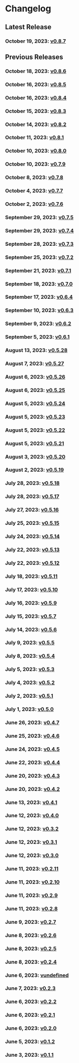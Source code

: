 # Changelog

## Latest Release

### October 19, 2023: [v0.8.7](/.changelog/v0.8.7.mdx)

## Previous Releases

### October 18, 2023: [v0.8.6](/.changelog/v0.8.6.mdx)

### October 16, 2023: [v0.8.5](/.changelog/v0.8.5.mdx)

### October 16, 2023: [v0.8.4](/.changelog/v0.8.4.mdx)

### October 15, 2023: [v0.8.3](/.changelog/v0.8.3.mdx)

### October 14, 2023: [v0.8.2](/.changelog/v0.8.2.mdx)

### October 11, 2023: [v0.8.1](/.changelog/v0.8.1.mdx)

### October 10, 2023: [v0.8.0](/.changelog/v0.8.0.mdx)

### October 10, 2023: [v0.7.9](/.changelog/v0.7.9.mdx)

### October 8, 2023: [v0.7.8](/.changelog/v0.7.8.mdx)

### October 4, 2023: [v0.7.7](/.changelog/v0.7.7.mdx)

### October 2, 2023: [v0.7.6](/.changelog/v0.7.6.mdx)

### September 29, 2023: [v0.7.5](/.changelog/v0.7.5.mdx)

### September 29, 2023: [v0.7.4](/.changelog/v0.7.4.mdx)

### September 28, 2023: [v0.7.3](/.changelog/v0.7.3.mdx)

### September 25, 2023: [v0.7.2](/.changelog/v0.7.2.mdx)

### September 21, 2023: [v0.7.1](/.changelog/v0.7.1.mdx)

### September 18, 2023: [v0.7.0](/.changelog/v0.7.0.mdx)

### September 17, 2023: [v0.6.4](/.changelog/v0.6.4.mdx)

### September 10, 2023: [v0.6.3](/.changelog/v0.6.3.mdx)

### September 9, 2023: [v0.6.2](/.changelog/v0.6.2.mdx)

### September 5, 2023: [v0.6.1](/.changelog/v0.6.1.mdx)

### August 13, 2023: [v0.5.28](/.changelog/v0.5.28.mdx)

### August 7, 2023: [v0.5.27](/.changelog/v0.5.27.mdx)

### August 6, 2023: [v0.5.26](/.changelog/v0.5.26.mdx)

### August 6, 2023: [v0.5.25](/.changelog/v0.5.25.mdx)

### August 5, 2023: [v0.5.24](/.changelog/v0.5.24.mdx)

### August 5, 2023: [v0.5.23](/.changelog/v0.5.23.mdx)

### August 5, 2023: [v0.5.22](/.changelog/v0.5.22.mdx)

### August 5, 2023: [v0.5.21](/.changelog/v0.5.21.mdx)

### August 3, 2023: [v0.5.20](/.changelog/v0.5.20.mdx)

### August 2, 2023: [v0.5.19](/.changelog/v0.5.19.mdx)

### July 28, 2023: [v0.5.18](/.changelog/v0.5.18.mdx)

### July 28, 2023: [v0.5.17](/.changelog/v0.5.17.mdx)

### July 27, 2023: [v0.5.16](/.changelog/v0.5.16.mdx)

### July 25, 2023: [v0.5.15](/.changelog/v0.5.15.mdx)

### July 24, 2023: [v0.5.14](/.changelog/v0.5.14.mdx)

### July 22, 2023: [v0.5.13](/.changelog/v0.5.13.mdx)

### July 22, 2023: [v0.5.12](/.changelog/v0.5.12.mdx)

### July 18, 2023: [v0.5.11](/.changelog/v0.5.11.mdx)

### July 17, 2023: [v0.5.10](/.changelog/v0.5.10.mdx)

### July 16, 2023: [v0.5.9](/.changelog/v0.5.9.mdx)

### July 15, 2023: [v0.5.7](/.changelog/v0.5.7.mdx)

### July 14, 2023: [v0.5.6](/.changelog/v0.5.6.mdx)

### July 9, 2023: [v0.5.5](/.changelog/v0.5.5.mdx)

### July 8, 2023: [v0.5.4](/.changelog/v0.5.4.mdx)

### July 5, 2023: [v0.5.3](/.changelog/v0.5.3.mdx)

### July 4, 2023: [v0.5.2](/.changelog/v0.5.2.mdx)

### July 2, 2023: [v0.5.1](/.changelog/v0.5.1.mdx)

### July 1, 2023: [v0.5.0](/.changelog/v0.5.0.mdx)

### June 26, 2023: [v0.4.7](/.changelog/v0.4.7.mdx)

### June 25, 2023: [v0.4.6](/.changelog/v0.4.6.mdx)

### June 24, 2023: [v0.4.5](/.changelog/v0.4.5.mdx)

### June 22, 2023: [v0.4.4](/.changelog/v0.4.4.mdx)

### June 20, 2023: [v0.4.3](/.changelog/v0.4.3.mdx)

### June 20, 2023: [v0.4.2](/.changelog/v0.4.2.mdx)

### June 13, 2023: [v0.4.1](/.changelog/v0.4.1.mdx)

### June 12, 2023: [v0.4.0](/.changelog/v0.4.0.mdx)

### June 12, 2023: [v0.3.2](/.changelog/v0.3.2.mdx)

### June 12, 2023: [v0.3.1](/.changelog/v0.3.1.mdx)

### June 12, 2023: [v0.3.0](/.changelog/v0.3.0.mdx)

### June 11, 2023: [v0.2.11](/.changelog/v0.2.11.mdx)

### June 11, 2023: [v0.2.10](/.changelog/v0.2.10.mdx)

### June 11, 2023: [v0.2.9](/.changelog/v0.2.9.mdx)

### June 11, 2023: [v0.2.8](/.changelog/v0.2.8.mdx)

### June 9, 2023: [v0.2.7](/.changelog/v0.2.7.mdx)

### June 8, 2023: [v0.2.6](/.changelog/v0.2.6.mdx)

### June 8, 2023: [v0.2.5](/.changelog/v0.2.5.mdx)

### June 8, 2023: [v0.2.4](/.changelog/v0.2.4.mdx)

### June 6, 2023: [vundefined](/.changelog/vundefined.mdx)

### June 7, 2023: [v0.2.3](/.changelog/v0.2.3.mdx)

### June 6, 2023: [v0.2.2](/.changelog/v0.2.2.mdx)

### June 6, 2023: [v0.2.1](/.changelog/v0.2.1.mdx)

### June 6, 2023: [v0.2.0](/.changelog/v0.2.0.mdx)

### June 5, 2023: [v0.1.2](/.changelog/v0.1.2.mdx)

### June 3, 2023: [v0.1.1](/.changelog/v0.1.1.mdx)
